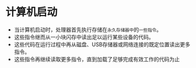# 计算机启动
* 当计算机启动时，处理器首先执行存储在```永久存储器中```的```一些指令```。
* 这些指令继而从一小块闪存中读出足以运行某些设备的代码。
* 这些代码在运行过程中再从磁盘、USB存储器或网络连接的既定位置读出更多指令。
* 这些指令再继续读取更多指令，直到加载了足够完成有效工作的代码为止